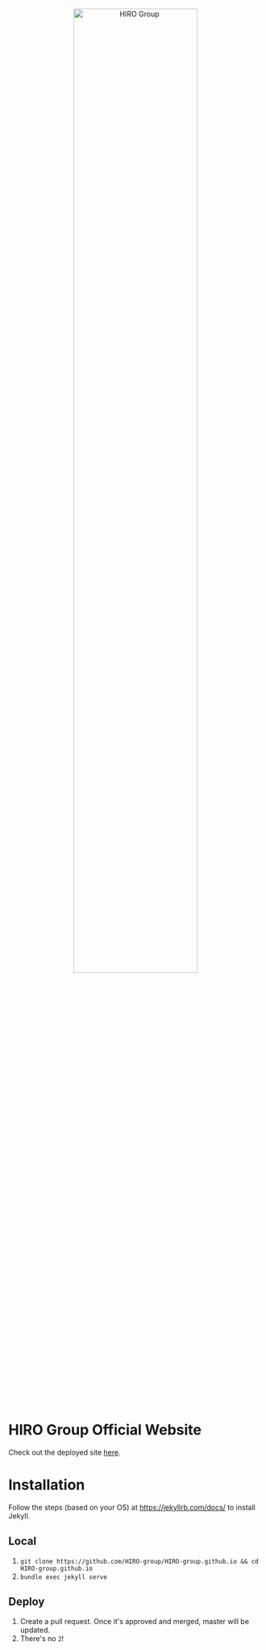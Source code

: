 <br>
<p align="center">
  <img alt="HIRO Group" src="https://hiro-group.ronc.one/img/logo-long-white-text.svg" width="70%"/>
</p>
<br>

# HIRO Group Official Website

Check out the deployed site [here](https://hiro-group.ronc.one/).

# Installation

Follow the steps (based on your OS) at https://jekyllrb.com/docs/
to install Jekyll.

## Local

1. `git clone https://github.com/HIRO-group/HIRO-group.github.io && cd HIRO-group.github.io`
2. `bundle exec jekyll serve`

## Deploy

1. Create a pull request. Once it's approved and merged, master will be updated.
2. There's no `2`!
